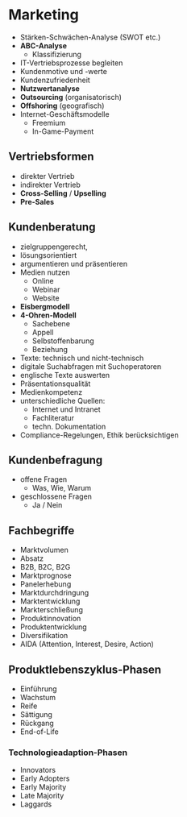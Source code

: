# Marketing
- Stärken-Schwächen-Analyse (SWOT etc.)
- **ABC-Analyse**
    - Klassifizierung
- IT-Vertriebsprozesse begleiten
- Kundenmotive und -werte
- Kundenzufriedenheit
- **Nutzwertanalyse**
- **Outsourcing** (organisatorisch)
- **Offshoring** (geografisch)
- Internet-Geschäftsmodelle
    - Freemium
    - In-Game-Payment

## Vertriebsformen
- direkter Vertrieb
- indirekter Vertrieb
- **Cross-Selling** / **Upselling**
- **Pre-Sales**

## Kundenberatung
- zielgruppengerecht,
- lösungsorientiert
- argumentieren und präsentieren
- Medien nutzen
    - Online
    - Webinar
    - Website
- **Eisbergmodell**
- **4-Ohren-Modell**
    - Sachebene
    - Appell
    - Selbstoffenbarung
    - Beziehung
- Texte: technisch und nicht-technisch
- digitale Suchabfragen mit Suchoperatoren
- englische Texte auswerten
- Präsentationsqualität
- Medienkompetenz
- unterschiedliche Quellen:
    - Internet und Intranet
    - Fachliteratur
    - techn. Dokumentation
- Compliance-Regelungen, Ethik berücksichtigen

## Kundenbefragung
- offene Fragen
    - Was, Wie, Warum
- geschlossene Fragen
    - Ja / Nein

## Fachbegriffe
- Marktvolumen
- Absatz
- B2B, B2C, B2G
- Marktprognose
- Panelerhebung
- Marktdurchdringung
- Marktentwicklung
- Markterschließung
- Produktinnovation
- Produktentwicklung
- Diversifikation
- AIDA (Attention, Interest, Desire, Action)

## Produktlebenszyklus-Phasen
- Einführung
- Wachstum
- Reife
- Sättigung
- Rückgang
- End-of-Life

### Technologieadaption-Phasen
- Innovators
- Early Adopters
- Early Majority
- Late Majority
- Laggards
